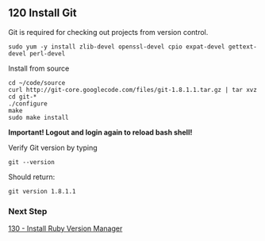 ## 120 Install Git

Git is required for checking out projects from version control.

```
sudo yum -y install zlib-devel openssl-devel cpio expat-devel gettext-devel perl-devel
```

Install from source

```
cd ~/code/source
curl http://git-core.googlecode.com/files/git-1.8.1.1.tar.gz | tar xvz
cd git-*
./configure
make
sudo make install
```

**Important! Logout and login again to reload bash shell!**

Verify Git version by typing

```
git --version
```

Should return:

```console
git version 1.8.1.1
```

### Next Step

[130 - Install Ruby Version Manager](https://github.com/remomueller/documentation/blob/master/centos/130-install-rvm.md)
